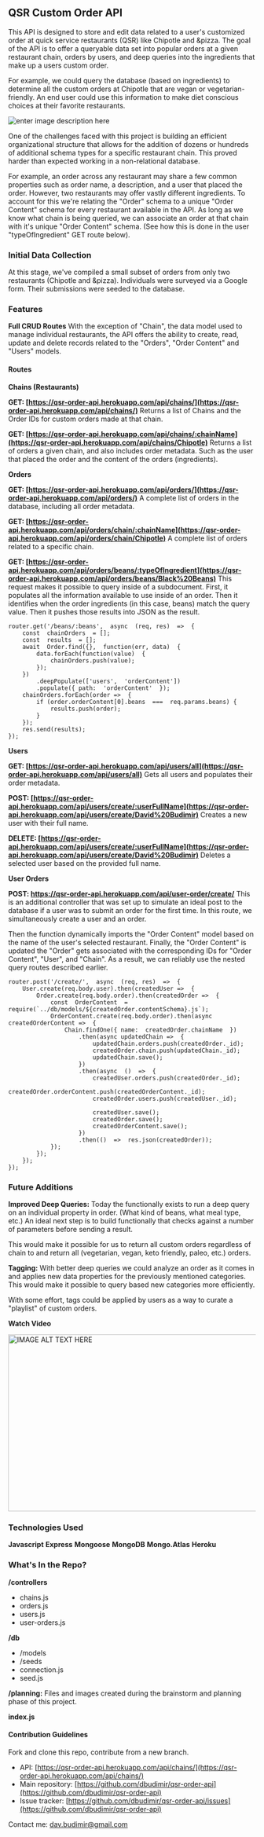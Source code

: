 ## QSR Custom Order API

This API is designed to store and edit data related to a user's customized order at quick service restaurants (QSR) like Chipotle and &pizza. The goal of the API is to offer a queryable data set into popular orders at a given restaurant chain, orders by users, and deep queries into the ingredients that make up a users custom order.

For example, we could query the database (based on ingredients) to determine all the custom orders at Chipotle that are vegan or vegetarian-friendly. An end user could use this information to make diet conscious choices at their favorite restaurants.

![enter image description here](https://www.budimir.dev/header-image.png)

One of the challenges faced with this project is building an efficient organizational structure that allows for the addition of dozens or hundreds of additional schema types for a specific restaurant chain. This proved harder than expected working in a non-relational database.

For example, an order across any restaurant may share a few common properties such as order name, a description, and a user that placed the order. However, two restaurants may offer vastly different ingredients. To account for this we're relating the "Order" schema to a unique "Order Content" schema for every restaurant available in the API. As long as we know what chain is being queried, we can associate an order at that chain with it's unique "Order Content" schema. (See how this is done in the user "typeOfIngredient" GET route below).

### **Initial Data Collection**

At this stage, we've compiled a small subset of orders from only two restaurants (Chipotle and &pizza). Individuals were surveyed via a Google form. Their submissions were seeded to the database.

### **Features**

**Full CRUD Routes**
With the exception of "Chain", the data model used to manage individual restaurants, the API offers the ability to create, read, update and delete records related to the "Orders", "Order Content" and "Users" models.

#### **Routes**

**Chains (Restaurants)**

**GET: [https://qsr-order-api.herokuapp.com/api/chains/](https://qsr-order-api.herokuapp.com/api/chains/)**
Returns a list of Chains and the Order IDs for custom orders made at that chain.

**GET: [https://qsr-order-api.herokuapp.com/api/chains/:chainName](https://qsr-order-api.herokuapp.com/api/chains/Chipotle)**
Returns a list of orders a given chain, and also includes order metadata. Such as the user that placed the order and the content of the orders (ingredients).

**Orders**

**GET: [https://qsr-order-api.herokuapp.com/api/orders/](https://qsr-order-api.herokuapp.com/api/orders/)**
A complete list of orders in the database, including all order metadata.

**GET: [https://qsr-order-api.herokuapp.com/api/orders/chain/:chainName](https://qsr-order-api.herokuapp.com/api/orders/chain/Chipotle)**
A complete list of orders related to a specific chain.

**GET: [https://qsr-order-api.herokuapp.com/api/orders/beans/:typeOfIngredient](https://qsr-order-api.herokuapp.com/api/orders/beans/Black%20Beans)**
This request makes it possible to query inside of a subdocument. First, it populates all the information available to use inside of an order. Then it identifies when the order ingredients (in this case, beans) match the query value. Then it pushes those results into JSON as the result.

```
router.get('/beans/:beans',  async  (req, res)  =>  {
	const  chainOrders  = [];
	const  results  = [];
	await  Order.find({},  function(err, data)  {
		data.forEach(function(value)  {
			chainOrders.push(value);
		});
	})
		.deepPopulate(['users',  'orderContent'])
		.populate({ path:  'orderContent'  });
	chainOrders.forEach(order =>  {
		if (order.orderContent[0].beans  ===  req.params.beans) {
			results.push(order);
		}
	});
	res.send(results);
});
```

**Users**

**GET: [https://qsr-order-api.herokuapp.com/api/users/all](https://qsr-order-api.herokuapp.com/api/users/all)**
Gets all users and populates their order metadata.

**POST: [https://qsr-order-api.herokuapp.com/api/users/create/:userFullName](https://qsr-order-api.herokuapp.com/api/users/create/David%20Budimir)**
Creates a new user with their full name.

**DELETE: [https://qsr-order-api.herokuapp.com/api/users/create/:userFullName](https://qsr-order-api.herokuapp.com/api/users/create/David%20Budimir)**
Deletes a selected user based on the provided full name.

**User Orders**

**POST: https://qsr-order-api.herokuapp.com/api/user-order/create/**
This is an additional controller that was set up to simulate an ideal post to the database if a user was to submit an order for the first time. In this route, we simultaneously create a user and an order.

Then the function dynamically imports the "Order Content" model based on the name of the user's selected restaurant. Finally, the "Order Content" is updated the "Order" gets associated with the corresponding IDs for "Order Content", "User", and "Chain". As a result, we can reliably use the nested query routes described earlier.

```
router.post('/create/',  async  (req, res)  =>  {
	User.create(req.body.user).then(createdUser =>  {
		Order.create(req.body.order).then(createdOrder =>  {
			const  OrderContent  =  require(`../db/models/${createdOrder.contentSchema}.js`);
			OrderContent.create(req.body.order).then(async createdOrderContent =>  {
				Chain.findOne({ name:  createdOrder.chainName  })
					.then(async updatedChain =>  {
						updatedChain.orders.push(createdOrder._id);
						createdOrder.chain.push(updatedChain._id);
						updatedChain.save();
					})
					.then(async  ()  =>  {
						createdUser.orders.push(createdOrder._id);
						createdOrder.orderContent.push(createdOrderContent._id);
						createdOrder.users.push(createdUser._id);

						createdUser.save();
						createdOrder.save();
						createdOrderContent.save();
					})
					.then(()  =>  res.json(createdOrder));
			});
		});
	});
});
```

### **Future Additions**

**Improved Deep Queries:**
Today the functionally exists to run a deep query on an individual property in order. (What kind of beans, what meal type, etc.) An ideal next step is to build functionally that checks against a number of parameters before sending a result.

This would make it possible for us to return all custom orders regardless of chain to and return all (vegetarian, vegan, keto friendly, paleo, etc.) orders.

**Tagging:**
With better deep queries we could analyze an order as it comes in and applies new data properties for the previously mentioned categories. This would make it possible to query based new categories more efficiently.

With some effort, tags could be applied by users as a way to curate a "playlist" of custom orders.

**Watch Video**

<a href="https://www.youtube.com/watch?v=qSgGKrP4owg
" target="_blank"><img src="http://img.youtube.com/vi/qSgGKrP4owg/0.jpg" 
alt="IMAGE ALT TEXT HERE" width="520" height="360"  /></a>


### **Technologies Used**

**Javascript**
**Express**
**Mongoose**
**MongoDB**
**Mongo.Atlas**
**Heroku**

### **What's In the Repo?**

**/controllers**

-  chains.js
-  orders.js
-  users.js
-  user-orders.js

**/db**

-  /models
-  /seeds
-  connection.js
-  seed.js

**/planning:** Files and images created during the brainstorm and planning phase of this project.

**index.js**

#### Contribution Guidelines

Fork and clone this repo, contribute from a new branch.

-  API: [https://qsr-order-api.herokuapp.com/api/chains/](https://qsr-order-api.herokuapp.com/api/chains/)
-  Main repository: [https://github.com/dbudimir/qsr-order-api](https://github.com/dbudimir/qsr-order-api)
-  Issue tracker: [https://github.com/dbudimir/qsr-order-api/issues](https://github.com/dbudimir/qsr-order-api)

Contact me: [dav.budimir@gmail.com](mailto:dav.budimir@gmail.com)  

